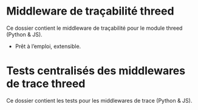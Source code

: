 # Middleware de traçabilité threed

Ce dossier contient le middleware de traçabilité pour le module threed (Python & JS).
- Prêt à l’emploi, extensible.

# Tests centralisés des middlewares de trace threed

Ce dossier contient les tests pour les middlewares de trace (Python & JS).
